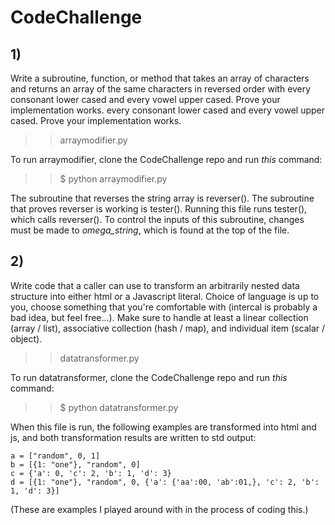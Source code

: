 # CodeChallenge 

## 1) 
Write a subroutine, function, or method that takes an array of characters and returns
an array of the same characters in reversed order with every consonant lower cased 
and every vowel upper cased. Prove your implementation works.
every consonant lower cased and every vowel upper cased. Prove your implementation 
works.

>> arraymodifier.py 

To run arraymodifier, clone the CodeChallenge repo and run *this* command:  

>> $ python arraymodifier.py 

The subroutine that reverses the string array is reverser(). 
The subroutine that proves reverser is working is tester(). 
Running this file runs tester(), which calls reverser(). To control the inputs of this subroutine, changes must be made to _omega_string_, which is found at the top of the file. 


## 2) 
Write code that a caller can use to transform an arbitrarily nested data structure 
into either html or a Javascript literal. Choice of language is up to you, choose something that you're comfortable with 
(intercal is probably a bad idea, but feel free...). Make sure to handle at least a linear collection (array / list), 
associative collection (hash / map), and individual item (scalar / object).

>> datatransformer.py 

To run datatransformer, clone the CodeChallenge repo and run *this* command:  

>> $ python datatransformer.py 

When this file is run, the following examples are transformed into html and js, 
and both transformation results are written to std output: 

    a = ["random", 0, 1]
    b = [{1: "one"}, "random", 0]
    c = {'a': 0, 'c': 2, 'b': 1, 'd': 3}
    d = [{1: "one"}, "random", 0, {'a': {'aa':00, 'ab':01,}, 'c': 2, 'b': 1, 'd': 3}]

(These are examples I played around with in the process of coding this.) 
